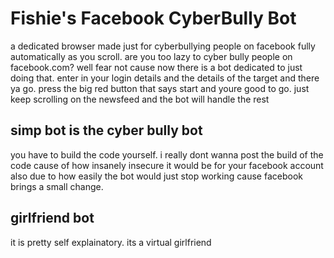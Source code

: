 # Fishie's Facebook CyberBully Bot
a dedicated browser made just for cyberbullying people on facebook fully automatically as you scroll.
 are you too lazy to cyber bully people on facebook.com? well fear not cause now there is a bot dedicated to just doing that. enter in your login details and the details of the target and there ya go. press the big red button that says start and youre good to go. just keep scrolling on the newsfeed and the bot will handle the rest

## simp bot is the cyber bully bot
you have to build the code yourself. i really dont wanna post the build of the code cause of how insanely insecure it would be for your facebook account also due to how easily the bot would just stop working cause facebook brings a small change. 

## girlfriend bot 
 it is pretty self explainatory. its a virtual girlfriend
